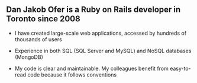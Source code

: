 ## Dan Jakob Ofer is a Ruby on Rails developer in Toronto since 2008

- I have created large-scale web applications, accessed by hundreds of thousands of users

- Experience in both SQL (SQL Server and MySQL) and NoSQL databases (MongoDB)

- My code is clear and maintainable. My colleagues benefit from easy-to-read code because it follows conventions
